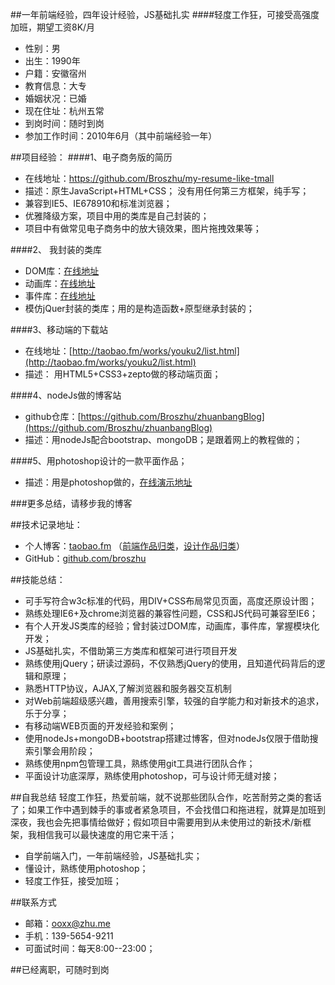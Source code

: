 ##一年前端经验，四年设计经验，JS基础扎实
####轻度工作狂，可接受高强度加班，期望工资8K/月

- 性别：男 
- 出生：1990年
- 户籍：安徽宿州
- 教育信息：大专
- 婚姻状况：已婚
- 现在住址：杭州五常
- 到岗时间：随时到岗
- 参加工作时间：2010年6月（其中前端经验一年）

##项目经验：
####1、电子商务版的简历
- 在线地址：[https://github.com/Broszhu/my-resume-like-tmall ](https://github.com/Broszhu/my-resume-like-tmall)
- 描述：原生JavaScript+HTML+CSS； 没有用任何第三方框架，纯手写；
- 兼容到IE5、IE678910和标准浏览器；
- 优雅降级方案，项目中用的类库是自己封装的；
- 项目中有做常见电子商务中的放大镜效果，图片拖拽效果等； 

####2、 我封装的类库
- DOM库：[在线地址](https://github.com/Broszhu/My-JavaScript-is-a-clover/tree/master/DOM/封装DOM库)
- 动画库：[在线地址](https://github.com/Broszhu/My-JavaScript-is-a-clover/tree/master/DOM/动画/封装动画库)
- 事件库：[在线地址](https://github.com/Broszhu/My-JavaScript-is-a-clover/tree/master/DOM/事件/封装的事件库)
- 模仿jQuer封装的类库；用的是构造函数+原型继承封装的；

####3、移动端的下载站
- 在线地址：[http://taobao.fm/works/youku2/list.html](http://taobao.fm/works/youku2/list.html)
- 描述：	用HTML5+CSS3+zepto做的移动端页面； 

####4、nodeJs做的博客站
- github仓库：[https://github.com/Broszhu/zhuanbangBlog](https://github.com/Broszhu/zhuanbangBlog)
- 描述：用nodeJs配合bootstrap、mongoDB；是跟着网上的教程做的； 

####5、用photoshop设计的一款平面作品；
- 描述：用是photoshop做的，[在线演示地址](http://taobao.fm/archives/1155)

###更多总结，请移步我的博客

##技术记录地址：
 - 个人博客：[taobao.fm](http://taobao.fm/)  （[前端作品归类](http://taobao.fm/前端demo)，[设计作品归类](http://taobao.fm/设计demo)）
 - GitHub：[github.com/broszhu](https://github.com/Broszhu)

##技能总结：

- 可手写符合w3c标准的代码，用DIV+CSS布局常见页面，高度还原设计图；
- 熟练处理IE6+及chrome浏览器的兼容性问题，CSS和JS代码可兼容至IE6；
- 有个人开发JS类库的经验；曾封装过DOM库，动画库，事件库，掌握模块化开发；
- JS基础扎实，不借助第三方类库和框架可进行项目开发
- 熟练使用jQuery；研读过源码，不仅熟悉jQuery的使用，且知道代码背后的逻辑和原理；
- 熟悉HTTP协议，AJAX,了解浏览器和服务器交互机制
- 对Web前端超级感兴趣，善用搜索引擎，较强的自学能力和对新技术的追求，乐于分享；
- 有移动端WEB页面的开发经验和案例；
- 使用nodeJs+mongoDB+bootstrap搭建过博客，但对nodeJs仅限于借助搜索引擎会用阶段；
- 熟练使用npm包管理工具，熟练使用git工具进行团队合作；
- 平面设计功底深厚，熟练使用photoshop，可与设计师无缝对接；

##自我总结
轻度工作狂，热爱前端，就不说那些团队合作，吃苦耐劳之类的套话了；如果工作中遇到棘手的事或者紧急项目，不会找借口和拖进程，就算是加班到深夜，我也会先把事情给做好；假如项目中需要用到从未使用过的新技术/新框架，我相信我可以最快速度的用它来干活；

- 自学前端入门，一年前端经验，JS基础扎实；
- 懂设计，熟练使用photoshop；
- 轻度工作狂，接受加班；

##联系方式
 - 邮箱：ooxx@zhu.me
 - 手机：139-5654-9211
 - 可面试时间：每天8:00--23:00；

##已经离职，可随时到岗
